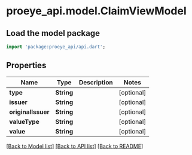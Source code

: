 # proeye_api.model.ClaimViewModel

## Load the model package
```dart
import 'package:proeye_api/api.dart';
```

## Properties
Name | Type | Description | Notes
------------ | ------------- | ------------- | -------------
**type** | **String** |  | [optional] 
**issuer** | **String** |  | [optional] 
**originalIssuer** | **String** |  | [optional] 
**valueType** | **String** |  | [optional] 
**value** | **String** |  | [optional] 

[[Back to Model list]](../README.md#documentation-for-models) [[Back to API list]](../README.md#documentation-for-api-endpoints) [[Back to README]](../README.md)


